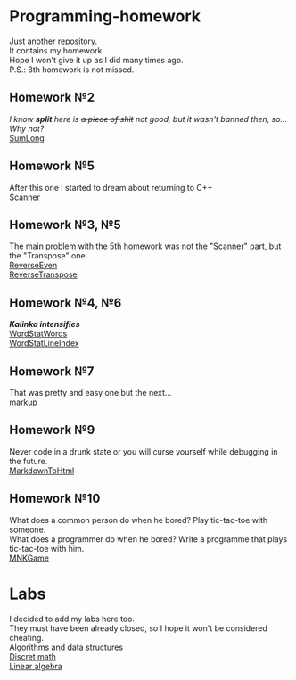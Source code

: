 # Programming-homework

Just another repository.<br>
It contains my homework.<br>
Hope I won't give it up as I did many times ago.<br>
P.S.: 8th homework is not missed. 

## Homework №2
<i>I know <strong>split</strong> here is <s>a piece of shit</s> not good, but it wasn't banned then, so...<br>
Why not?</i><br>
[SumLong](java/Homework2/SumLong.java)

## Homework №5
After this one I started to dream about returning to C++<br>
[Scanner](java/Homework5/Scanner.java)

## Homework №3, №5
The main problem with the 5th homework was not the "Scanner" part, but the "Transpose" one.<br>
[ReverseEven](java/Homework3+5/ReverseEven.java)<br>
[ReverseTranspose](java/Homework3+5/ReverseTranspose.java)

## Homework №4, №6
<strong><i>Kalinka intensifies</i></strong><br>
[WordStatWords](java/Homework4+6/WordStatWords.java)<br>
[WordStatLineIndex](java/Homework4+6/WordStatLineIndex.java)

## Homework №7
That was pretty and easy one but the next...<br>
[markup](java/Homework7/markup)

## Homework №9
Never code in a drunk state or you will curse yourself while debugging in the future.<br>
[MarkdownToHtml](java/Homework9/Md2Html.java)

## Homework №10
What does a common person do when he bored? Play tic-tac-toe with someone.<br>
What does a programmer do when he bored? Write a programme that plays tic-tac-toe with him.<br>
[MNKGame](java/Homework10/MNKGame)

# Labs
I decided to add my labs here too.<br>
They must have been already closed, so I hope it won't be considered cheating.<br>
[Algorithms and data structures](labs/AlgoLabs)<br>
[Discret math](labs/DMLabs)<br>
[Linear algebra](labs/LinAlLabs)

